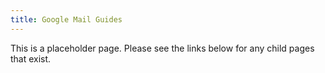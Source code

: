 ```yaml
---
title: Google Mail Guides
---
```


This is a placeholder page. Please see the links below for any child pages that exist.
